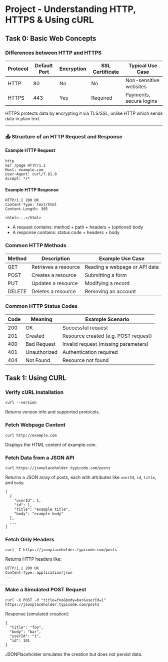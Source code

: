 # Project - Understanding HTTP, HTTPS & Using cURL

## Task 0: Basic Web Concepts

### Differences between HTTP and HTTPS

| Protocol | Default Port | Encryption | SSL Certificate | Typical Use Case                   |
|----------|--------------|------------|-----------------|----------------------------------|
| HTTP     | 80           |  No      |  No           | Non-sensitive websites           |
| HTTPS    | 443          |  Yes     |  Required     | Payments, secure logins          |

HTTPS protects data by encrypting it via TLS/SSL, unlike HTTP which sends data in plain text.

---

### 📤 Structure of an HTTP Request and Response

#### Example HTTP Request
```
http
GET /page HTTP/1.1
Host: example.com
User-Agent: curl/7.81.0
Accept: */*
```

#### Example HTTP Response
```
HTTP/1.1 200 OK
Content-Type: text/html
Content-Length: 305

<html>...</html>
```
- A request contains: method + path + headers + (optional) body
- A response contains: status code + headers + body

### Common HTTP Methods

| Method | Description          | Example Use Case              |
| ------ | -------------------- | ----------------------------- |
| GET    | Retrieves a resource | Reading a webpage or API data |
| POST   | Creates a resource   | Submitting a form             |
| PUT    | Updates a resource   | Modifying a record            |
| DELETE | Deletes a resource   | Removing an account           |

### Common HTTP Status Codes

| Code | Meaning      | Example Scenario                     |
| ---- | ------------ | ------------------------------------ |
| 200  | OK           | Successful request                   |
| 201  | Created      | Resource created (e.g. POST request) |
| 400  | Bad Request  | Invalid request (missing parameters) |
| 401  | Unauthorized | Authentication required              |
| 404  | Not Found    | Resource not found                   |

## Task 1: Using CURL

### Verify cURL Installation

```
curl --version
```
Returns version info and supported protocols.

### Fetch Webpage Content

```
curl http://example.com
```

Displays the HTML content of example.com.

### Fetch Data from a JSON API

```
curl https://jsonplaceholder.typicode.com/posts
```

Returns a JSON array of posts, each with attributes like `userId`, `id`, `title`, and `body`:

```
[
  {
    "userId": 1,
    "id": 1,
    "title": "example title",
    "body": "example body"
  },
  ...
]
```

### Fetch Only Headers

```
curl -I https://jsonplaceholder.typicode.com/posts
```
Returns HTTP headers like:
```
HTTP/1.1 200 OK
Content-Type: application/json
...
```

### Make a Simulated POST Request

```
curl -X POST -d "title=foo&body=bar&userId=1" https://jsonplaceholder.typicode.com/posts
```
Response (simulated creation):
```
{
  "title": "foo",
  "body": "bar",
  "userId": "1",
  "id": 101
}
```
JSONPlaceholder simulates the creation but does not persist data.